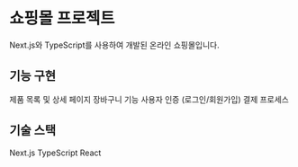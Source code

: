 # 쇼핑몰 프로젝트
Next.js와 TypeScript를 사용하여 개발된 온라인 쇼핑몰입니다.

## 기능 구현
제품 목록 및 상세 페이지
장바구니 기능
사용자 인증 (로그인/회원가입)
결제 프로세스

## 기술 스택
Next.js
TypeScript
React